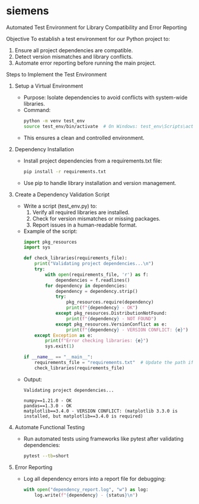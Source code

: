 # siemens


Automated Test Environment for Library Compatibility and Error Reporting

Objective
To establish a test environment for our Python project to:
1. Ensure all project dependencies are compatible.
2. Detect version mismatches and library conflicts.
3. Automate error reporting before running the main project.

Steps to Implement the Test Environment

1. Setup a Virtual Environment
   - Purpose: Isolate dependencies to avoid conflicts with system-wide libraries.
   - Command:
     ```bash
     python -m venv test_env
     source test_env/bin/activate  # On Windows: test_env\Scripts\activate
     ```
   - This ensures a clean and controlled environment.

2. Dependency Installation
   - Install project dependencies from a requirements.txt file:
     ```bash
     pip install -r requirements.txt
     ```
   - Use pip to handle library installation and version management.

3. Create a Dependency Validation Script
   - Write a script (test_env.py) to:
     1. Verify all required libraries are installed.
     2. Check for version mismatches or missing packages.
     3. Report issues in a human-readable format.
   - Example of the script:
     ```python
     import pkg_resources
     import sys

     def check_libraries(requirements_file):
         print("Validating project dependencies...\n")
         try:
             with open(requirements_file, 'r') as f:
                 dependencies = f.readlines()
             for dependency in dependencies:
                 dependency = dependency.strip()
                 try:
                     pkg_resources.require(dependency)
                     print(f"{dependency} - OK")
                 except pkg_resources.DistributionNotFound:
                     print(f"{dependency} - NOT FOUND")
                 except pkg_resources.VersionConflict as e:
                     print(f"{dependency} - VERSION CONFLICT: {e}")
         except Exception as e:
             print(f"Error checking libraries: {e}")
             sys.exit(1)

     if __name__ == "__main__":
         requirements_file = "requirements.txt"  # Update the path if needed
         check_libraries(requirements_file)
     ```
   - Output: 
     ```
     Validating project dependencies...

     numpy==1.21.0 - OK
     pandas==1.3.0 - OK
     matplotlib==3.4.0 - VERSION CONFLICT: (matplotlib 3.3.0 is installed, but matplotlib==3.4.0 is required)
     ```

4. Automate Functional Testing
   - Run automated tests using frameworks like pytest after validating dependencies:
     ```bash
     pytest --tb=short
     ```

5. Error Reporting
   - Log all dependency errors into a report file for debugging:
     ```python
     with open("dependency_report.log", "w") as log:
         log.write(f"{dependency} - {status}\n")
     ```

